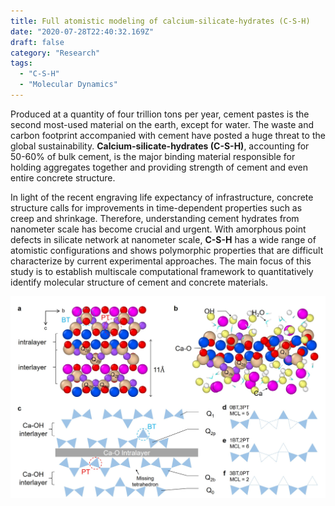 ```yaml
---
title: Full atomistic modeling of calcium-silicate-hydrates (C-S-H)
date: "2020-07-28T22:40:32.169Z"
draft: false
category: "Research"
tags:
  - "C-S-H"
  - "Molecular Dynamics"
---
```



Produced at a quantity of four trillion tons per year, cement pastes is the second most-used material on the earth, except for water. The waste and carbon footprint accompanied with cement have posted a huge threat to the global sustainability. **Calcium-silicate-hydrates (C-S-H)**, accounting for 50-60% of bulk cement, is the major binding material responsible for holding aggregates together and providing strength of cement and even entire concrete structure.

In light of the recent engraving life expectancy of infrastructure, concrete structure calls for improvements in time-dependent properties such as creep and shrinkage. Therefore, understanding cement hydrates from nanometer scale has become crucial and urgent. With amorphous point defects in silicate network at nanometer scale, **C-S-H** has a wide range of atomistic configurations and shows polymorphic properties that are difficult characterize by current experimental approaches. The main focus of this study is to establish multiscale computational framework to quantitatively identify molecular structure of cement and concrete materials.


![CSH](../research/csh.jpg)
